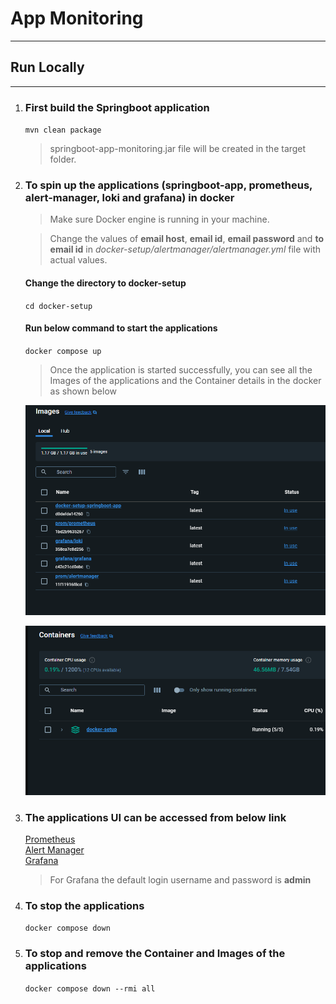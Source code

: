 # App Monitoring
***

## Run Locally
***

1. ### First build the Springboot application
   `mvn clean package`  
    > springboot-app-monitoring.jar file will be created in the target folder.

2. ### To spin up the applications (springboot-app, prometheus, alert-manager, loki and grafana) in docker

   > Make sure Docker engine is running in your machine.  

   > Change the values of **email host**, **email id**, **email password** and **to email id** in *docker-setup/alertmanager/alertmanager.yml* file with actual values.  

    #### Change the directory to docker-setup
    `cd docker-setup`

    #### Run below command to start the applications
    `docker compose up`

   >Once the application is started successfully, you can see all the Images of the applications and the Container details in the docker as shown below

   ![Screenshot](./documents/docker-images.png)

   ![Screenshot](./documents/docker-container.png)

3. ### The applications UI can be accessed from below link
   [Prometheus](http://localhost:9090/)  
   [Alert Manager](http://localhost:9093/)  
   [Grafana](http://localhost:3000/)  
  
   > For Grafana the default login username and password is **admin**

4. ### To stop the applications 
    `docker compose down`

5. ### To stop and remove the Container and Images of the applications
    `docker compose down --rmi all`